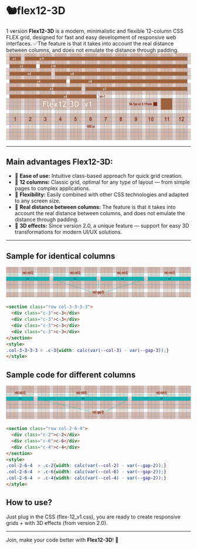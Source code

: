 # 🐿️flex12-3D
1 version
**Flex12-3D** is a modern, minimalistic and flexible 12-column CSS FLEX grid, designed for fast and easy development of responsive web interfaces. ✅The feature is that it takes into account the real distance between columns, and does not emulate the distance through padding.
![Flex12](/deposit/images-flex12-v1.png)

---

## Main advantages Flex12-3D:

- 🔹 **Ease of use:** Intuitive class-based approach for quick grid creation.
- 🔹 **12 columns:** Classic grid, optimal for any type of layout — from simple pages to complex applications.
- 🔹 **Flexibility:** Easily combined with other CSS technologies and adapted to any screen size.
- 🔹 **Real distance between columns:** The feature is that it takes into account the real distance between columns, and does not emulate the distance through padding.
- 🔹 **3D effects:** Since version 2.0, a unique feature — support for easy 3D transformations for modern UI/UX solutions.

---

## Sample for identical columns
![example of an adaptive grid](/deposit/col-3-3-3-3.png)
```html
<section class="row col-3-3-3-3">
  <div class="c-3">c-3</div>
  <div class="c-3">c-3</div>
  <div class="c-3">c-3</div>
  <div class="c-3">c-3</div>
</section>
<style>
.col-3-3-3-3 > .c-3{width: calc(var(--col-3) - var(--gap-3));}
</style> 
```

## Sample code for different columns
![example of an adaptive grid](/deposit/col-2-6-4.png)
```html
<section class="row col-2-6-4">
  <div class="c-2">c-2</div>
  <div class="c-6">c-6</div>
  <div class="c-4">c-4</div>
</section>
<style>
.col-2-6-4  > .c-2{width: calc(var(--col-2) - var(--gap-2));}
.col-2-6-4  > .c-6{width: calc(var(--col-6) - var(--gap-2));}
.col-2-6-4  > .c-4{width: calc(var(--col-4) - var(--gap-2));}
</style> 
```

## How to use?

Just plug in the CSS (flex-12_v1.css), you are ready to create responsive grids + with 3D effects (from version 2.0).

---

Join, make your code better with **Flex12-3D**! 🚀
```


